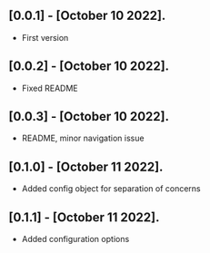 ## [0.0.1] - [October 10 2022].

* First version

## [0.0.2] - [October 10 2022].

* Fixed README

## [0.0.3] - [October 10 2022].

* README, minor navigation issue 

## [0.1.0] - [October 11 2022].

* Added config object for separation of concerns 

## [0.1.1] - [October 11 2022].

* Added configuration options 
